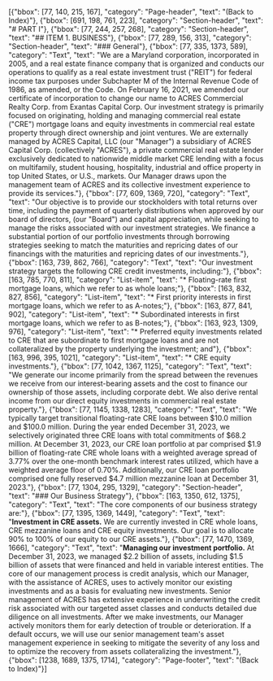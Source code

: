 [{"bbox": [77, 140, 215, 167], "category": "Page-header", "text": "(Back to Index)"}, {"bbox": [691, 198, 761, 223], "category": "Section-header", "text": "# PART I"}, {"bbox": [77, 244, 257, 268], "category": "Section-header", "text": "## ITEM 1. BUSINESS"}, {"bbox": [77, 289, 156, 313], "category": "Section-header", "text": "### General"}, {"bbox": [77, 335, 1373, 589], "category": "Text", "text": "We are a Maryland corporation, incorporated in 2005, and a real estate finance company that is organized and conducts our operations to qualify as a real estate investment trust (\"REIT\") for federal income tax purposes under Subchapter M of the Internal Revenue Code of 1986, as amended, or the Code. On February 16, 2021, we amended our certificate of incorporation to change our name to ACRES Commercial Realty Corp. from Exantas Capital Corp. Our investment strategy is primarily focused on originating, holding and managing commercial real estate (\"CRE\") mortgage loans and equity investments in commercial real estate property through direct ownership and joint ventures. We are externally managed by ACRES Capital, LLC (our \"Manager\") a subsidiary of ACRES Capital Corp. (collectively \"ACRES\"), a private commercial real estate lender exclusively dedicated to nationwide middle market CRE lending with a focus on multifamily, student housing, hospitality, industrial and office property in top United States, or U.S., markets. Our Manager draws upon the management team of ACRES and its collective investment experience to provide its services."}, {"bbox": [77, 609, 1369, 720], "category": "Text", "text": "Our objective is to provide our stockholders with total returns over time, including the payment of quarterly distributions when approved by our board of directors, (our \"Board\") and capital appreciation, while seeking to manage the risks associated with our investment strategies. We finance a substantial portion of our portfolio investments through borrowing strategies seeking to match the maturities and repricing dates of our financings with the maturities and repricing dates of our investments."}, {"bbox": [163, 739, 862, 766], "category": "Text", "text": "Our investment strategy targets the following CRE credit investments, including:"}, {"bbox": [163, 785, 770, 811], "category": "List-item", "text": "* Floating-rate first mortgage loans, which we refer to as whole loans;"}, {"bbox": [163, 832, 827, 856], "category": "List-item", "text": "* First priority interests in first mortgage loans, which we refer to as A-notes;"}, {"bbox": [163, 877, 841, 902], "category": "List-item", "text": "* Subordinated interests in first mortgage loans, which we refer to as B-notes;"}, {"bbox": [163, 923, 1309, 976], "category": "List-item", "text": "* Preferred equity investments related to CRE that are subordinate to first mortgage loans and are not collateralized by the property underlying the investment; and"}, {"bbox": [163, 996, 395, 1021], "category": "List-item", "text": "* CRE equity investments."}, {"bbox": [77, 1042, 1367, 1125], "category": "Text", "text": "We generate our income primarily from the spread between the revenues we receive from our interest-bearing assets and the cost to finance our ownership of those assets, including corporate debt. We also derive rental income from our direct equity investments in commercial real estate property."}, {"bbox": [77, 1145, 1338, 1283], "category": "Text", "text": "We typically target transitional floating-rate CRE loans between $10.0 million and $100.0 million. During the year ended December 31, 2023, we selectively originated three CRE loans with total commitments of $68.2 million. At December 31, 2023, our CRE loan portfolio at par comprised $1.9 billion of floating-rate CRE whole loans with a weighted average spread of 3.77% over the one-month benchmark interest rates utilized, which have a weighted average floor of 0.70%. Additionally, our CRE loan portfolio comprised one fully reserved $4.7 million mezzanine loan at December 31, 2023."}, {"bbox": [77, 1304, 295, 1329], "category": "Section-header", "text": "### Our Business Strategy"}, {"bbox": [163, 1350, 612, 1375], "category": "Text", "text": "The core components of our business strategy are:"}, {"bbox": [77, 1395, 1369, 1449], "category": "Text", "text": "**Investment in CRE assets.** We are currently invested in CRE whole loans, CRE mezzanine loans and CRE equity investments. Our goal is to allocate 90% to 100% of our equity to our CRE assets."}, {"bbox": [77, 1470, 1369, 1666], "category": "Text", "text": "**Managing our investment portfolio.** At December 31, 2023, we managed $2.2 billion of assets, including $1.5 billion of assets that were financed and held in variable interest entities. The core of our management process is credit analysis, which our Manager, with the assistance of ACRES, uses to actively monitor our existing investments and as a basis for evaluating new investments. Senior management of ACRES has extensive experience in underwriting the credit risk associated with our targeted asset classes and conducts detailed due diligence on all investments. After we make investments, our Manager actively monitors them for early detection of trouble or deterioration. If a default occurs, we will use our senior management team's asset management experience in seeking to mitigate the severity of any loss and to optimize the recovery from assets collateralizing the investment."}, {"bbox": [1238, 1689, 1375, 1714], "category": "Page-footer", "text": "(Back to Index)"}]